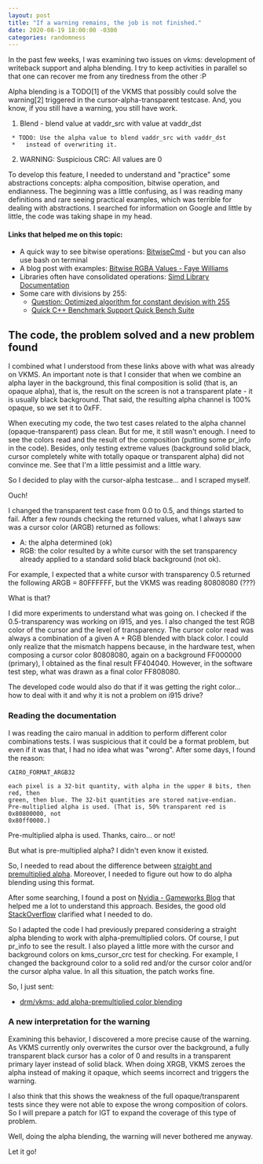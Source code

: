 ```yaml
---
layout: post
title: "If a warning remains, the job is not finished."
date: 2020-08-19 18:00:00 -0300
categories: randomness
--- 
```


In the past few weeks, I was examining two issues on vkms: development of
writeback support and alpha blending. I try to keep activities in parallel so
that one can recover me from any tiredness from the other :P

Alpha blending is a TODO[1] of the VKMS that possibly could solve the warning[2]
triggered in the cursor-alpha-transparent testcase. And, you know, if you still
have a warning, you still have work.

1. Blend - blend value at vaddr\_src with value at vaddr\_dst
```
 * TODO: Use the alpha value to blend vaddr_src with vaddr_dst
 *	 instead of overwriting it.
```
2. WARNING: Suspicious CRC: All values are 0

To develop this feature, I needed to understand and "practice" some abstractions
concepts: alpha composition, bitwise operation, and endianness.
The beginning was a little confusing, as I was reading many definitions and
rare seeing practical examples, which was terrible for dealing with
abstractions. I searched for information on Google and little by little, the
code was taking shape in my head.

#### Links that helped me on this topic:

* A quick way to see bitwise operations: [BitwiseCmd](http://bitwisecmd.com/) -
but you can also use bash on terminal
* A blog post with examples: [Bitwise RGBA Values - Faye Williams](https://www.fayewilliams.com/2011/09/21/bitwise-rgba-values/)
* Libraries often have consolidated operations: [Simd Library Documentation](http://ermig1979.github.io/Simd/help/group__drawing.html#ga24392fe6c365dbb60678c9540c860e83)
* Some care with divisions by 255:
  * [Question: Optimized algorithm for constant devision with 255](http://answers.google.com/answers/threadview/id/502016.html)
  * [Quick C++ Benchmark Support Quick Bench Suite](https://quick-bench.com/q/U6BGJ61Pi37PZ8wEqAqMJsArkH8)
  
## The code, the problem solved and a new problem found

I combined what I understood from these links above with what was already on
VKMS. An important note is that I consider that when we combine an alpha layer
in the background, this final composition is solid (that is, an opaque alpha),
that is, the result on the screen is not a transparent plate - it is usually
black background. That said, the resulting alpha channel is 100% opaque, so we
set it to 0xFF.

When executing my code, the two test cases related to the alpha channel
(opaque-transparent) pass clean. But for me, it still wasn't enough. I need to
see the colors read and the result of the composition (putting some pr_info in
the code). Besides, only testing extreme values (background solid black,
cursor completely white with totally opaque or transparent alpha) did not
convince me. See that I'm a little pessimist and a little wary.

So I decided to play with the cursor-alpha testcase... and I scraped myself.

Ouch!

I changed the transparent test case from 0.0 to 0.5, and things started to
fail. After a few rounds checking the returned values, what I always saw was a
cursor color (ARGB) returned as follows:
* A: the alpha determined (ok)
* RGB: the color resulted by a white cursor with the set transparency already
applied to a standard solid black background (not ok).

For example, I expected that a white cursor with transparency 0.5 returned the
following ARGB = 80FFFFFF, but the VKMS was reading 80808080 (???)

What is that?

I did more experiments to understand what was going on.
I checked if the 0.5-transparency was working on i915, and yes.
I also changed the test RGB color of the cursor and the level of transparency.
The cursor color read was always a combination of a given A + RGB
blended with black color. I could only realize that the mismatch happens
because, in the hardware test, when composing a cursor color 80808080, again
on a background FF000000 (primary), I obtained as the final result FF404040.
However, in the software test step, what was drawn as a final color FF808080.

The developed code would also do that if it was getting the right color...
how to deal with it and why it is not a problem on i915 drive?

### Reading the documentation

I was reading the cairo manual in addition to perform different color
combinations tests. I was suspicious that it could be a format problem, but
even if it was that, I had no idea what was "wrong".
After some days, I found the reason:

```
CAIRO_FORMAT_ARGB32

each pixel is a 32-bit quantity, with alpha in the upper 8 bits, then red, then
green, then blue. The 32-bit quantities are stored native-endian.
Pre-multiplied alpha is used. (That is, 50% transparent red is 0x80800000, not
0x80ff0000.)

```

Pre-multiplied alpha is used. Thanks, cairo... or not!

But what is pre-multiplied alpha? I didn't even know it existed.

So, I needed to read about the difference between [straight and premultiplied
alpha](https://en.wikipedia.org/wiki/Alpha_compositing#Straight_versus_premultiplied).
Moreover, I needed to figure out how to do alpha blending using this format. 

After some searching, I found a post on
[Nvidia - Gameworks Blog](https://developer.nvidia.com/content/alpha-blending-pre-or-not-pre)
that helped me a lot to understand this approach. Besides, the good old
[StackOverflow](https://stackoverflow.com/questions/4867685/pre-multiplied-alpha-compositing)
clarified what I needed to do.

So I adapted the code I had previously prepared considering a straight alpha
blending to work with alpha-premultiplied colors. Of course, I put pr\_info
to see the result. I also played a little more with the cursor and background
colors on kms\_cursor\_crc test for checking. For example, I changed the
background color to a solid red and/or the cursor color and/or the cursor
alpha value. In all this situation, the patch works fine.

So, I just sent:

- [drm/vkms: add alpha-premultiplied color blending](https://patchwork.freedesktop.org/patch/386755/)

### A new interpretation for the warning

Examining this behavior, I discovered a more precise cause of the warning. As
VKMS currently only overwrites the cursor over the background, a fully
transparent black cursor has a color of 0 and results in a transparent primary
layer instead of solid black. When doing XRGB, VKMS zeroes the alpha instead of
making it opaque, which seems incorrect and triggers the warning.

I also think that this shows the weakness of the full opaque/transparent tests
since they were not able to expose the wrong composition of colors. So I will
prepare a patch for IGT to expand the coverage of this type of problem.

Well, doing the alpha blending, the warning will never bothered me anyway.

Let it go!
